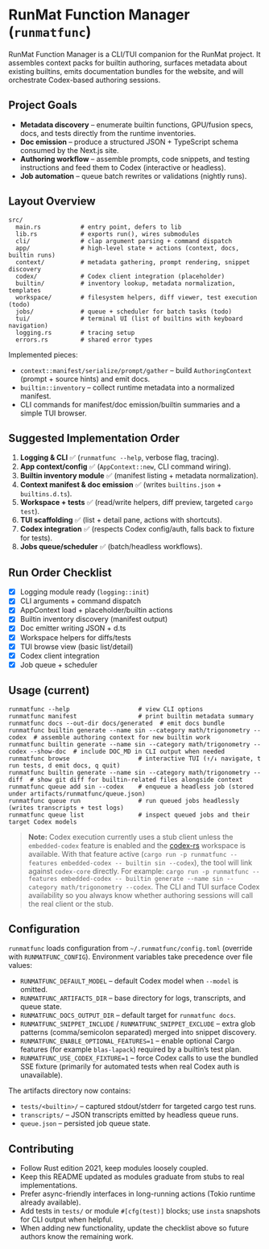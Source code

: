 # RunMat Function Manager (`runmatfunc`)

RunMat Function Manager is a CLI/TUI companion for the RunMat project. It assembles context packs
for builtin authoring, surfaces metadata about existing builtins, emits documentation bundles for
the website, and will orchestrate Codex-based authoring sessions.

## Project Goals

- **Metadata discovery** – enumerate builtin functions, GPU/fusion specs, docs, and tests directly
  from the runtime inventories.
- **Doc emission** – produce a structured JSON + TypeScript schema consumed by the Next.js site.
- **Authoring workflow** – assemble prompts, code snippets, and testing instructions and feed them
  to Codex (interactive or headless).
- **Job automation** – queue batch rewrites or validations (nightly runs).

## Layout Overview

```
src/
  main.rs           # entry point, defers to lib
  lib.rs            # exports run(), wires submodules
  cli/              # clap argument parsing + command dispatch
  app/              # high-level state + actions (context, docs, builtin runs)
  context/          # metadata gathering, prompt rendering, snippet discovery
  codex/            # Codex client integration (placeholder)
  builtin/          # inventory lookup, metadata normalization, templates
  workspace/        # filesystem helpers, diff viewer, test execution (todo)
  jobs/             # queue + scheduler for batch tasks (todo)
  tui/              # terminal UI (list of builtins with keyboard navigation)
  logging.rs        # tracing setup
  errors.rs         # shared error types
```

Implemented pieces:
- `context::manifest/serialize/prompt/gather` – build `AuthoringContext` (prompt + source hints) and emit docs.
- `builtin::inventory` – collect runtime metadata into a normalized manifest.
- CLI commands for manifest/doc emission/builtin summaries and a simple TUI browser.

## Suggested Implementation Order

1. **Logging & CLI** ✅ (`runmatfunc --help`, verbose flag, tracing).
2. **App context/config** ✅ (`AppContext::new`, CLI command wiring).
3. **Builtin inventory module** ✅ (manifest listing + metadata normalization).
4. **Context manifest & doc emission** ✅ (writes `builtins.json` + `builtins.d.ts`).
5. **Workspace + tests** ✅ (read/write helpers, diff preview, targeted `cargo test`).
6. **TUI scaffolding** ✅ (list + detail pane, actions with shortcuts).
7. **Codex integration** ✅ (respects Codex config/auth, falls back to fixture for tests).
8. **Jobs queue/scheduler** ✅ (batch/headless workflows).

## Run Order Checklist

- [x] Logging module ready (`logging::init`)
- [x] CLI arguments + command dispatch
- [x] AppContext load + placeholder/builtin actions
- [x] Builtin inventory discovery (manifest output)
- [x] Doc emitter writing JSON + d.ts
- [x] Workspace helpers for diffs/tests
- [x] TUI browse view (basic list/detail)
- [x] Codex client integration
- [x] Job queue + scheduler

## Usage (current)

```
runmatfunc --help                   # view CLI options
runmatfunc manifest                 # print builtin metadata summary
runmatfunc docs --out-dir docs/generated  # emit docs bundle
runmatfunc builtin generate --name sin --category math/trigonometry --codex  # assemble authoring context for new builtin work
runmatfunc builtin generate --name sin --category math/trigonometry --codex --show-doc  # include DOC_MD in CLI output when needed
runmatfunc browse                   # interactive TUI (↑/↓ navigate, t run tests, d emit docs, q quit)
runmatfunc builtin generate --name sin --category math/trigonometry --diff  # show git diff for builtin-related files alongside context
runmatfunc queue add sin --codex    # enqueue a headless job (stored under artifacts/runmatfunc/queue.json)
runmatfunc queue run                # run queued jobs headlessly (writes transcripts + test logs)
runmatfunc queue list               # inspect queued jobs and their target Codex models
```

> **Note:** Codex execution currently uses a stub client unless the
> `embedded-codex` feature is enabled and the [codex-rs](https://github.com/openai/codex) workspace
> is available. With that feature active (`cargo run -p runmatfunc --features embedded-codex -- builtin sin --codex`),
> the tool will link against `codex-core` directly. For example: `cargo run -p runmatfunc --features embedded-codex -- builtin generate --name sin --category math/trigonometry --codex`. The CLI and TUI surface Codex availability so
> you always know whether authoring sessions will call the real client or the stub.

## Configuration

`runmatfunc` loads configuration from `~/.runmatfunc/config.toml` (override with
`RUNMATFUNC_CONFIG`). Environment variables take precedence over file values:

- `RUNMATFUNC_DEFAULT_MODEL` – default Codex model when `--model` is omitted.
- `RUNMATFUNC_ARTIFACTS_DIR` – base directory for logs, transcripts, and queue state.
- `RUNMATFUNC_DOCS_OUTPUT_DIR` – default target for `runmatfunc docs`.
- `RUNMATFUNC_SNIPPET_INCLUDE` / `RUNMATFUNC_SNIPPET_EXCLUDE` – extra glob patterns (comma/semicolon
  separated) merged into snippet discovery.
- `RUNMATFUNC_ENABLE_OPTIONAL_FEATURES=1` – enable optional Cargo features (for example
  `blas-lapack`) required by a builtin’s test plan.
- `RUNMATFUNC_USE_CODEX_FIXTURE=1` – force Codex calls to use the bundled SSE fixture (primarily for
  automated tests when real Codex auth is unavailable).

The artifacts directory now contains:

- `tests/<builtin>/` – captured stdout/stderr for targeted cargo test runs.
- `transcripts/` – JSON transcripts emitted by headless queue runs.
- `queue.json` – persisted job queue state.

## Contributing

- Follow Rust edition 2021, keep modules loosely coupled.
- Keep this README updated as modules graduate from stubs to real implementations.
- Prefer async-friendly interfaces in long-running actions (Tokio runtime already available).
- Add tests in `tests/` or module `#[cfg(test)]` blocks; use `insta` snapshots for CLI output when helpful.
- When adding new functionality, update the checklist above so future authors know the remaining work.
